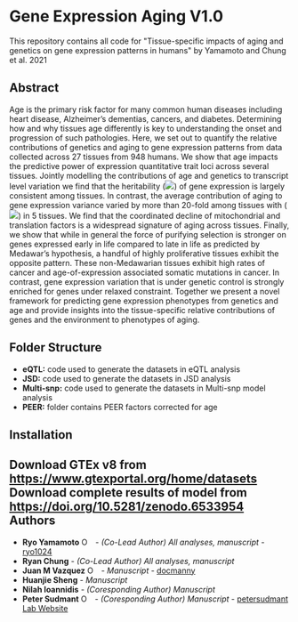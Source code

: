 # Gene Expression Aging V1.0
This repository contains all code for "Tissue-specific impacts of aging and genetics on gene expression patterns in humans" by Yamamoto and Chung et al. 2021

Abstract
--------


Age is the primary risk factor for many common human diseases including heart disease, Alzheimer’s dementias, cancers, and diabetes. Determining how and why tissues age differently is key to understanding the onset and progression of such pathologies. Here, we set out to quantify the relative contributions of genetics and aging to gene expression patterns from data collected across 27 tissues from 948 humans. We show that age impacts the predictive power of expression quantitative trait loci across several tissues. Jointly modelling the contributions of age and genetics to transcript level variation we find that the heritability (<img src="https://render.githubusercontent.com/render/math?math=h^2">) of gene expression is largely consistent among tissues. In contrast, the average contribution of aging to gene expression variance varied by more than 20-fold among tissues with (<img src="https://render.githubusercontent.com/render/math?math=R^2_{age} > h^2">) in 5 tissues. We find that the coordinated decline of mitochondrial and translation factors is a widespread signature of aging across tissues. Finally, we show that while in general the force of purifying selection is stronger on genes expressed early in life compared to late in life as predicted by Medawar’s hypothesis, a handful of highly proliferative tissues exhibit the opposite pattern. These non-Medawarian tissues exhibit high rates of cancer and age-of-expression associated somatic mutations in cancer. In contrast, gene expression variation that is under genetic control is strongly enriched for genes under relaxed constraint. Together we present a novel framework for predicting gene expression phenotypes from genetics and age and provide insights into the tissue-specific relative contributions of genes and the environment to phenotypes of aging.

Folder Structure
---------------
- **eQTL:** code used to generate the datasets in eQTL analysis
- **JSD:** code used to generate the datasets in JSD analysis
- **Multi-snp:** code used to generate the datasets in Multi-snp model analysis
- **PEER:** folder contains PEER factors corrected for age


Installation
---------------
Download GTEx v8 from https://www.gtexportal.org/home/datasets
Download complete results of model from https://doi.org/10.5281/zenodo.6533954
Authors
-------

* **Ryo Yamamoto** <a itemprop="sameAs" content="https://orcid.org/0000-0003-3134-145X" href="https://orcid.org/0000-0003-3134-145X" target="orcid.widget" rel="me noopener noreferrer" style="vertical-align:top;"><img src="https://orcid.org/sites/default/files/images/orcid_16x16.png" style="width:1em;margin-right:.5em;" alt="ORCID iD icon"></a> - *(Co-Lead Author) All analyses, manuscript* - [ryo1024](https://github.com/ryo1024)
* **Ryan Chung** - *(Co-Lead Author) All analyses, manuscript*
* **Juan M Vazquez** <a itemprop="sameAs" content="https://orcid.org/0000-0001-8341-2390" href="https://orcid.org/0000-0001-8341-2390" target="orcid.widget" rel="me noopener noreferrer" style="vertical-align:top;"><img src="https://orcid.org/sites/default/files/images/orcid_16x16.png" style="width:1em;margin-right:.5em;" alt="ORCID iD icon"></a> - *Manuscript* - [docmanny](https://vazquez.bio)
* **Huanjie Sheng** - *Manuscript*
* **Nilah Ioannidis** - *(Coresponding Author) Manuscript*
* **Peter Sudmant** <a itemprop="sameAs" content="https://orcid.org/0000-0002-9573-8248" href="https://orcid.org/0000-0002-9573-8248" target="orcid.widget" rel="me noopener noreferrer" style="vertical-align:top;"><img src="https://orcid.org/sites/default/files/images/orcid_16x16.png" style="width:1em;margin-right:.5em;" alt="ORCID iD icon"></a> - *(Coresponding Author) Manuscript* - [petersudmant](https://github.com/petersudmant) [Lab Website](https://www.sudmantlab.org)


